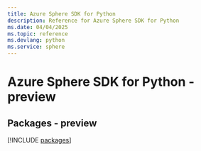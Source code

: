 ```yaml
---
title: Azure Sphere SDK for Python
description: Reference for Azure Sphere SDK for Python
ms.date: 04/04/2025
ms.topic: reference
ms.devlang: python
ms.service: sphere
---
```

# Azure Sphere SDK for Python - preview
## Packages - preview
[!INCLUDE [packages](sphere-index.md)]